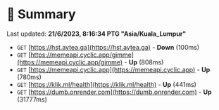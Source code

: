 # 📖 Summary
Last updated: **21/6/2023, 8:16:34 PTG "Asia/Kuala_Lumpur"**

- `GET` [https://hst.aytea.ga](https://hst.aytea.ga) - **Down** (100ms)
- `GET` [https://memeapi.cyclic.app/gimme](https://memeapi.cyclic.app/gimme) - **Up** (808ms)
- `GET` [https://memeapi.cyclic.app](https://memeapi.cyclic.app) - **Up** (780ms)
- `GET` [https://klik.ml/health](https://klik.ml/health) - **Up** (441ms)
- `GET` [https://dumb.onrender.com](https://dumb.onrender.com) - **Up** (31777ms)
